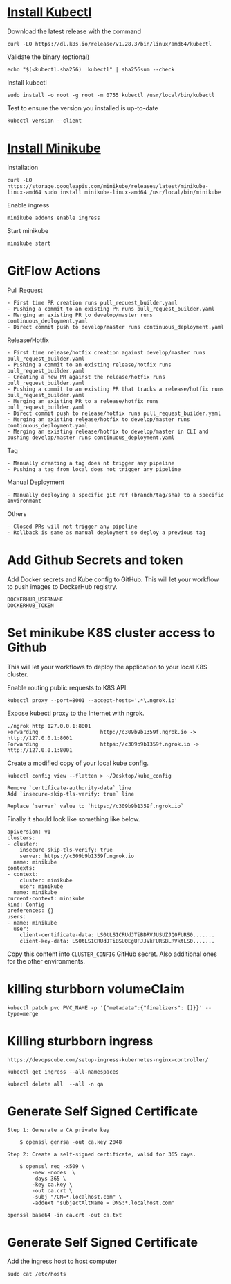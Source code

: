 # [Install Kubectl](https://kubernetes.io/docs/tasks/tools/install-kubectl-linux)
Download the latest release with the command

    curl -LO https://dl.k8s.io/release/v1.28.3/bin/linux/amd64/kubectl

Validate the binary (optional)

    echo "$(<kubectl.sha256)  kubectl" | sha256sum --check

Install kubectl

    sudo install -o root -g root -m 0755 kubectl /usr/local/bin/kubectl

Test to ensure the version you installed is up-to-date

    kubectl version --client


# [Install Minikube](https://minikube.sigs.k8s.io/docs/start)
Installation
    
    curl -LO https://storage.googleapis.com/minikube/releases/latest/minikube-linux-amd64 sudo install minikube-linux-amd64 /usr/local/bin/minikube

Enable ingress

    minikube addons enable ingress

Start minikube

    minikube start

# GitFlow Actions
Pull Request

    - First time PR creation runs pull_request_builder.yaml
    - Pushing a commit to an existing PR runs pull_request_builder.yaml
    - Merging an existing PR to develop/master runs continuous_deployment.yaml
    - Direct commit push to develop/master runs continuous_deployment.yaml

Release/Hotfix

    - First time release/hotfix creation against develop/master runs pull_request_builder.yaml
    - Pushing a commit to an existing release/hotfix runs pull_request_builder.yaml
    - Creating a new PR against the release/hotfix runs pull_request_builder.yaml
    - Pushing a commit to an existing PR that tracks a release/hotfix runs pull_request_builder.yaml
    - Merging an existing PR to a release/hotfix runs pull_request_builder.yaml
    - Direct commit push to release/hotfix runs pull_request_builder.yaml
    - Merging an existing release/hotfix to develop/master runs continuous_deployment.yaml
    - Merging an existing release/hotfix to develop/master in CLI and pushing develop/master runs continuous_deployment.yaml

Tag

    - Manually creating a tag does nt trigger any pipeline
    - Pushing a tag from local does not trigger any pipeline
    
Manual Deployment

    - Manually deploying a specific git ref (branch/tag/sha) to a specific environment

Others

    - Closed PRs will not trigger any pipeline
    - Rollback is same as manual deployment so deploy a previous tag

# Add Github Secrets and token

Add Docker secrets and Kube config to GitHub. This will let your workflow to push images to DockerHub registry.

    DOCKERHUB_USERNAME
    DOCKERHUB_TOKEN


# Set minikube K8S cluster access to Github
This will let your workflows to deploy the application to your local K8S cluster.

Enable routing public requests to K8S API.

    kubectl proxy --port=8001 --accept-hosts='.*\.ngrok.io'

Expose kubectl proxy to the Internet with ngrok.
     
    ./ngrok http 127.0.0.1:8001
    Forwarding                    http://c309b9b1359f.ngrok.io -> http://127.0.0.1:8001
    Forwarding                    https://c309b9b1359f.ngrok.io -> http://127.0.0.1:8001

Create a modified copy of your local kube config.
     
    kubectl config view --flatten > ~/Desktop/kube_config
    
    Remove `certificate-authority-data` line
    Add `insecure-skip-tls-verify: true` line

    Replace `server` value to `https://c309b9b1359f.ngrok.io`
     
Finally it should look like something like below.
    

    apiVersion: v1
    clusters:
    - cluster:
        insecure-skip-tls-verify: true
        server: https://c309b9b1359f.ngrok.io
      name: minikube
    contexts:
    - context:
        cluster: minikube
        user: minikube
      name: minikube
    current-context: minikube
    kind: Config
    preferences: {}
    users:
    - name: minikube
      user:
        client-certificate-data: LS0tLS1CRUdJTiBDRVJUSUZJQ0FURS0.......
        client-key-data: LS0tLS1CRUdJTiBSU0EgUFJJVkFURSBLRVktLS0.......

     
Copy this content into `CLUSTER_CONFIG` GitHub secret. Also additional ones for the other environments.


# killing sturbborn volumeClaim

    kubectl patch pvc PVC_NAME -p '{"metadata":{"finalizers": []}}' --type=merge

# Killing sturbborn ingress

    https://devopscube.com/setup-ingress-kubernetes-nginx-controller/

    kubectl get ingress --all-namespaces
    
    kubectl delete all  --all -n qa

# Generate Self Signed Certificate

    Step 1: Generate a CA private key

        $ openssl genrsa -out ca.key 2048

    Step 2: Create a self-signed certificate, valid for 365 days.

        $ openssl req -x509 \
            -new -nodes  \
            -days 365 \
            -key ca.key \
            -out ca.crt \
            -subj "/CN=*.localhost.com" \
            -addext "subjectAltName = DNS:*.localhost.com" 

    openssl base64 -in ca.crt -out ca.txt


# Generate Self Signed Certificate

Add the ingress host to host computer 

    sudo cat /etc/hosts

